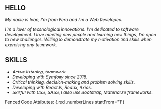 
## HELLO 

*My name is Iván, I'm from Perú and I'm a Web Developed.*

*I'm a lover of technological innovations. I'm dedicated to software development.*
*I love meeting new people and learning new things, I'm open to new challenges. Willing to demonstrate my motivation and skills when exercising any teamwork.*

 ## SKILLS 

- *Active listening, teamwork.*
- *Developing with Symfony since 2018.*
- *Critical thinking, decision-making and problem solving skills.*
- *Developing with ReactJs, Redux, Axios.*
- *Skillful with CSS, SASS, I also use Bootstrap, Materialize frameworks.*

Fenced Code Attributes:
{.red .numberLines startFrom="1"}


